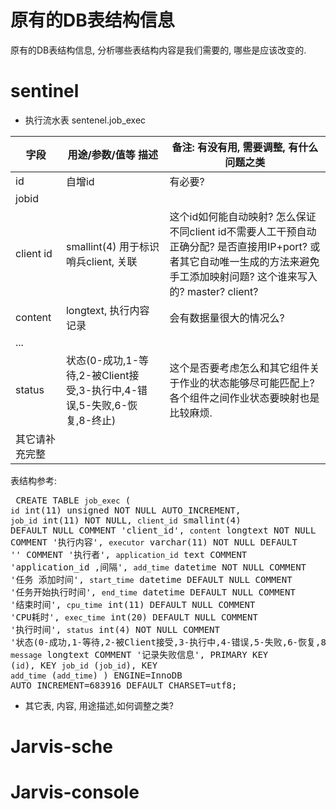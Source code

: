# 原有的DB表结构信息

原有的DB表结构信息, 分析哪些表结构内容是我们需要的, 哪些是应该改变的.

# sentinel

* 执行流水表 sentenel.job_exec

字段 | 用途/参数/值等 描述 | 备注: 有没有用, 需要调整, 有什么问题之类 |
-----|-----|-----|
id | 自增id | 有必要? |
jobid |  |  |
client id |  smallint(4) 用于标识哨兵client, 关联 | 这个id如何能自动映射? 怎么保证不同client id不需要人工干预自动正确分配? 是否直接用IP+port? 或者其它自动唯一生成的方法来避免手工添加映射问题? 这个谁来写入的? master? client? |
content | longtext, 执行内容记录 | 会有数据量很大的情况么? |
 ... |  |  |
status | 状态(0-成功,1-等待,2-被Client接受,3-执行中,4-错误,5-失败,6-恢复,8-终止) | 这个是否要考虑怎么和其它组件关于作业的状态能够尽可能匹配上? 各个组件之间作业状态要映射也是比较麻烦.|
其它请补充完整  |  |  |



表结构参考:
<pre/>
CREATE TABLE `job_exec` (
  `id` int(11) unsigned NOT NULL AUTO_INCREMENT,
  `job_id` int(11) NOT NULL,
  `client_id` smallint(4) DEFAULT NULL COMMENT 'client_id',
  `content` longtext NOT NULL COMMENT '执行内容',
  `executor` varchar(11) NOT NULL DEFAULT '' COMMENT '执行者',
  `application_id` text COMMENT 'application_id ,间隔',
  `add_time` datetime NOT NULL COMMENT '任务 添加时间',
  `start_time` datetime DEFAULT NULL COMMENT '任务开始执行时间',
  `end_time` datetime DEFAULT NULL COMMENT '结束时间',
  `cpu_time` int(11) DEFAULT NULL COMMENT 'CPU耗时',
  `exec_time` int(20) DEFAULT NULL COMMENT '执行时间',
  `status` int(4) NOT NULL COMMENT '状态(0-成功,1-等待,2-被Client接受,3-执行中,4-错误,5-失败,6-恢复,8-终止)',
  `message` longtext COMMENT '记录失败信息',
  PRIMARY KEY (`id`),
  KEY `job_id` (`job_id`),
  KEY `add_time` (`add_time`)
) ENGINE=InnoDB AUTO_INCREMENT=683916 DEFAULT CHARSET=utf8;
</pre>


* 其它表, 内容, 用途描述,如何调整之类?


# Jarvis-sche


# Jarvis-console





